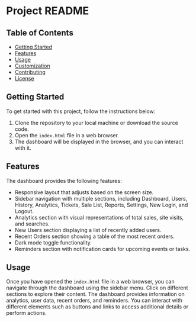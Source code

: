 # Project README

## Table of Contents
- [Getting Started](#getting-started)
- [Features](#features)
- [Usage](#usage)
- [Customization](#customization)
- [Contributing](#contributing)
- [License](#license)

## Getting Started
To get started with this project, follow the instructions below:
1. Clone the repository to your local machine or download the source code.
2. Open the `index.html` file in a web browser.
3. The dashboard will be displayed in the browser, and you can interact with it.

## Features
The dashboard provides the following features:
- Responsive layout that adjusts based on the screen size.
- Sidebar navigation with multiple sections, including Dashboard, Users, History, Analytics, Tickets, Sale List, Reports, Settings, New Login, and Logout.
- Analytics section with visual representations of total sales, site visits, and searches.
- New Users section displaying a list of recently added users.
- Recent Orders section showing a table of the most recent orders.
- Dark mode toggle functionality.
- Reminders section with notification cards for upcoming events or tasks.

## Usage
Once you have opened the `index.html` file in a web browser, you can navigate through the dashboard using the sidebar menu. Click on different sections to explore their content.
The dashboard provides information on analytics, user data, recent orders, and reminders. You can interact with different elements such as buttons and links to access additional details or perform actions.
